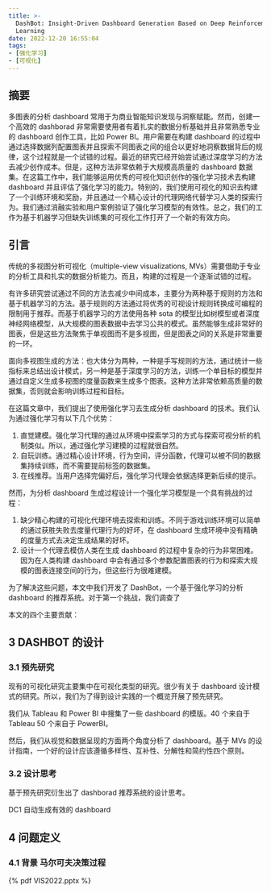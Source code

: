 ```yaml
---
title: >-
  DashBot: Insight-Driven Dashboard Generation Based on Deep Reinforcement
  Learning
date: 2022-12-20 16:55:04
tags:
- [强化学习]
- [可视化]
---
```


## 摘要
多图表的分析 dashboard 常用于为商业智能知识发现与洞察赋能。然而，创建一个高效的 dashborad 非常需要使用者有着扎实的数据分析基础并且非常熟悉专业的 dashboard 创作工具，比如 Power BI。用户需要在构建 dashboard 的过程中通过选择数据列配置图表并且探索不同图表之间的组合以更好地洞察数据背后的规律，这个过程就是一个试错的过程。最近的研究已经开始尝试通过深度学习的方法去减少创作成本。但是，这种方法非常依赖于大规模高质量的 dashboard 数据集。在这篇工作中，我们能够运用优秀的可视化知识创作的强化学习技术去构建 dashboard 并且评估了强化学习的能力。特别的，我们使用可视化的知识去构建了一个训练环境和奖励，并且通过一个精心设计的代理网络代替学习人类的探索行为。我们通过消融实验和用户案例验证了强化学习模型的有效性。总之，我们的工作为基于机器学习但缺失训练集的可视化工作打开了一个新的有效方向。

## 引言
传统的多视图分析可视化（multiple-view visualizations, MVs）需要借助于专业的分析工具和扎实的数据分析能力。而且，构建的过程是一个逐渐试错的过程。

有许多研究尝试通过不同的方法去减少中间成本，主要分为两种基于规则的方法和基于机器学习的方法。基于规则的方法通过将优秀的可视设计规则转换成可编程的限制用于推荐。而基于机器学习的方法使用各种 sota 的模型比如树模型或者深度神经网络模型，从大规模的图表数据中去学习公共的模式。虽然能够生成非常好的图表，但是这些方法聚焦于单视图而不是多视图，但是图表之间的关系是非常重要的一环。

面向多视图生成的方法：也大体分为两种，一种是手写规则的方法，通过统计一些指标来总结出设计模式，另一种是基于深度学习的方法，训练一个单目标的模型并通过自定义生成多视图的度量函数来生成多个图表。这种方法非常依赖高质量的数据集，否则就会影响训练过程和目标。

在这篇文章中，我们提出了使用强化学习去生成分析 dashboard 的技术。我们认为通过强化学习有以下几个优势：
1. 直觉建模。强化学习代理的通过从环境中探索学习的方式与探索可视分析的机制类似。所以，通过强化学习建模的过程就很自然。
2. 自玩训练。通过精心设计环境，行为空间，评分函数，代理可以被不同的数据集持续训练，而不需要提前标签的数据集。
3. 在线推荐。当用户选择完偏好后，强化学习代理会依据选择更新后续的提示。

然而，为分析 dashboard 生成过程设计一个强化学习模型是一个具有挑战的过程：
1. 缺少精心构建的可视化代理环境去探索和训练。不同于游戏训练环境可以简单的通过获胜失败去度量代理行为的好坏，在 dashboard 生成环境中没有精确的度量方式去决定生成结果的好坏。
2. 设计一个代理去模仿人类在生成 dashboard 的过程中复杂的行为非常困难。因为在人类构建 dashboard 中会有通过多个参数配置图表的行为和探索大规模的图表连接空间的行为，但这些行为很难建模。

为了解决这些问题，本文中我们开发了 DashBot，一个基于强化学习的分析 dashboard 的推荐系统。对于第一个挑战，我们调查了 

本文的四个主要贡献：

## 3 DASHBOT 的设计

### 3.1 预先研究
现有的可视化研究主要集中在可视化类型的研究。很少有关于 dashboard 设计模式的研究。所以，我们为了得到设计实践的一个概览开展了预先研究。

我们从 Tableau 和 Power BI 中搜集了一些 dashboard 的模版。40 个来自于 Tableau 50 个来自于 PowerBI。

然后，我们从视觉和数据呈现的方面两个角度分析了 dashboard。基于 MVs 的设计指南，一个好的设计应该遵循多样性、互补性、分解性和简约性四个原则。

### 3.2 设计思考
基于预先研究衍生出了 dashborad 推荐系统的设计思考。

DC1 自动生成有效的 dashboard

## 4 问题定义

### 4.1 背景 马尔可夫决策过程

{% pdf VIS2022.pptx %}